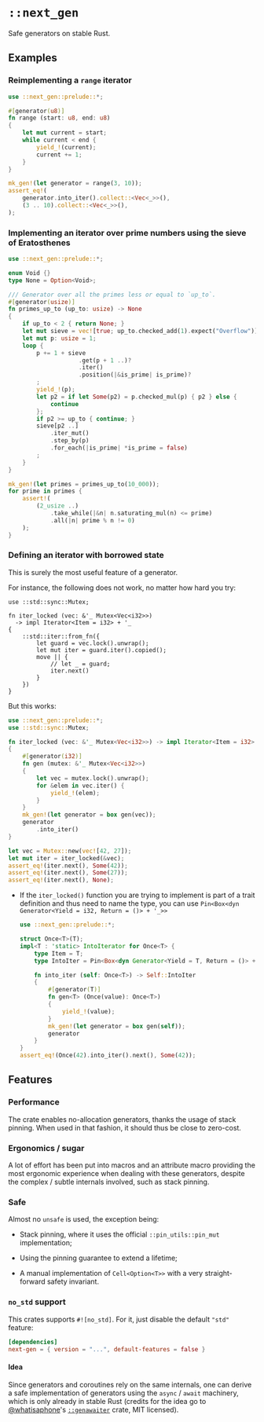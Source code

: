 # `::next_gen`

Safe generators on stable Rust.

## Examples

### Reimplementing a `range` iterator

```rust
use ::next_gen::prelude::*;

#[generator(u8)]
fn range (start: u8, end: u8)
{
    let mut current = start;
    while current < end {
        yield_!(current);
        current += 1;
    }
}

mk_gen!(let generator = range(3, 10));
assert_eq!(
    generator.into_iter().collect::<Vec<_>>(),
    (3 .. 10).collect::<Vec<_>>(),
);
```

### Implementing an iterator over prime numbers using the sieve of Eratosthenes

```rust
use ::next_gen::prelude::*;

enum Void {}
type None = Option<Void>;

/// Generator over all the primes less or equal to `up_to`.
#[generator(usize)]
fn primes_up_to (up_to: usize) -> None
{
    if up_to < 2 { return None; }
    let mut sieve = vec![true; up_to.checked_add(1).expect("Overflow")];
    let mut p: usize = 1;
    loop {
        p += 1 + sieve
                    .get(p + 1 ..)?
                    .iter()
                    .position(|&is_prime| is_prime)?
        ;
        yield_!(p);
        let p2 = if let Some(p2) = p.checked_mul(p) { p2 } else {
            continue
        };
        if p2 >= up_to { continue; }
        sieve[p2 ..]
            .iter_mut()
            .step_by(p)
            .for_each(|is_prime| *is_prime = false)
        ;
    }
}

mk_gen!(let primes = primes_up_to(10_000));
for prime in primes {
    assert!(
        (2_usize ..)
            .take_while(|&n| n.saturating_mul(n) <= prime)
            .all(|n| prime % n != 0)
    );
}
```


### Defining an iterator with borrowed state

This is surely the most useful feature of a generator.

For instance, the following does not work, no matter how hard you try:

```rust,compile_fail
use ::std::sync::Mutex;

fn iter_locked (vec: &'_ Mutex<Vec<i32>>)
  -> impl Iterator<Item = i32> + '_
{
    ::std::iter::from_fn({
        let guard = vec.lock().unwrap();
        let mut iter = guard.iter().copied();
        move || {
            // let _ = guard;
            iter.next()
        }
    })
}
```

But this works:

```rust
use ::next_gen::prelude::*;
use ::std::sync::Mutex;

fn iter_locked (vec: &'_ Mutex<Vec<i32>>) -> impl Iterator<Item = i32> + '_
{
    #[generator(i32)]
    fn gen (mutex: &'_ Mutex<Vec<i32>>)
    {
        let vec = mutex.lock().unwrap();
        for &elem in vec.iter() {
            yield_!(elem);
        }
    }
    mk_gen!(let generator = box gen(vec));
    generator
        .into_iter()
}

let vec = Mutex::new(vec![42, 27]);
let mut iter = iter_locked(&vec);
assert_eq!(iter.next(), Some(42));
assert_eq!(iter.next(), Some(27));
assert_eq!(iter.next(), None);
```

  - If the `iter_locked()` function you are trying to implement is part of
    a trait definition and thus need to name the type, you can use
    `Pin<Box<dyn Generator<Yield = i32, Return = ()> + '_>>`

    ```rust
    use ::next_gen::prelude::*;

    struct Once<T>(T);
    impl<T : 'static> IntoIterator for Once<T> {
        type Item = T;
        type IntoIter = Pin<Box<dyn Generator<Yield = T, Return = ()> + 'static>>;

        fn into_iter (self: Once<T>) -> Self::IntoIter
        {
            #[generator(T)]
            fn gen<T> (Once(value): Once<T>)
            {
                yield_!(value);
            }
            mk_gen!(let generator = box gen(self));
            generator
        }
    }
    assert_eq!(Once(42).into_iter().next(), Some(42));
    ```

## Features

### Performance

The crate enables no-allocation generators, thanks the usage of stack pinning.
When used in that fashion, it should thus be close to zero-cost.

### Ergonomics / sugar

A lot of effort has been put into macros and an attribute macro providing the
most ergonomic experience when dealing with these generators, despite the
complex / subtle internals involved, such as stack pinning.

### Safe

Almost no `unsafe` is used, the exception being:

  - Stack pinning, where it uses the official `::pin_utils::pin_mut`
    implementation;

  - Using the pinning guarantee to extend a lifetime;

  - A manual implementation of `Cell<Option<T>>` with a very straight-forward
    safety invariant.

### `no_std` support

This crates supports `#![no_std]`. For it, just disable the default `"std"`
feature:

```toml
[dependencies]
next-gen = { version = "...", default-features = false }
```

#### Idea

Since generators and coroutines rely on the same internals, one can derive a
safe implementation of generators using the `async` / `await` machinery, which
is only already in stable Rust
(credits for the idea go to [@whatisaphone](https://github.com/whatisaphone)'s
[`::genawaiter`](https://github.com/whatisaphone/genawaiter) crate, MIT licensed).
